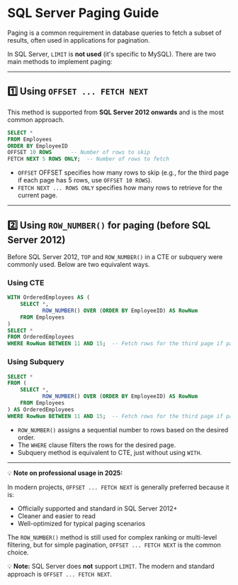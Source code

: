 # SQL Server Paging Guide

Paging is a common requirement in database queries to fetch a subset of results, often used in applications for pagination.

In SQL Server, `LIMIT` is **not used** (it's specific to MySQL). There are two main methods to implement paging:

---

## 1️⃣ Using `OFFSET ... FETCH NEXT`

This method is supported from **SQL Server 2012 onwards** and is the most common approach.

```sql
SELECT *
FROM Employees
ORDER BY EmployeeID
OFFSET 10 ROWS      -- Number of rows to skip
FETCH NEXT 5 ROWS ONLY;  -- Number of rows to fetch
```

- `OFFSET` OFFSET specifies how many rows to skip (e.g., for the third page if each page has 5 rows, use `OFFSET 10 ROWS`).
- `FETCH NEXT ... ROWS ONLY` specifies how many rows to retrieve for the current page.

---

## 2️⃣ Using `ROW_NUMBER()` for paging (before SQL Server 2012)

Before SQL Server 2012, `TOP` and `ROW_NUMBER()` in a CTE or subquery were commonly used. Below are two equivalent ways.

### Using CTE

```sql
WITH OrderedEmployees AS (
    SELECT *,
           ROW_NUMBER() OVER (ORDER BY EmployeeID) AS RowNum
    FROM Employees
)
SELECT *
FROM OrderedEmployees
WHERE RowNum BETWEEN 11 AND 15;  -- Fetch rows for the third page if page size is 5
```

### Using Subquery

```sql
SELECT *
FROM (
    SELECT *,
           ROW_NUMBER() OVER (ORDER BY EmployeeID) AS RowNum
    FROM Employees
) AS OrderedEmployees
WHERE RowNum BETWEEN 11 AND 15;  -- Fetch rows for the third page if page size is 5
```

- `ROW_NUMBER()` assigns a sequential number to rows based on the desired order.  
- The `WHERE` clause filters the rows for the desired page.  
- Subquery method is equivalent to CTE, just without using `WITH`.

---

💡 **Note on professional usage in 2025:**

In modern projects, `OFFSET ... FETCH NEXT` is generally preferred because it is:
- Officially supported and standard in SQL Server 2012+
- Cleaner and easier to read
- Well-optimized for typical paging scenarios

The `ROW_NUMBER()` method is still used for complex ranking or multi-level filtering, but for simple pagination, `OFFSET ... FETCH NEXT` is the common choice.

💡 **Note:** SQL Server does **not** support `LIMIT`. The modern and standard approach is `OFFSET ... FETCH NEXT`.
